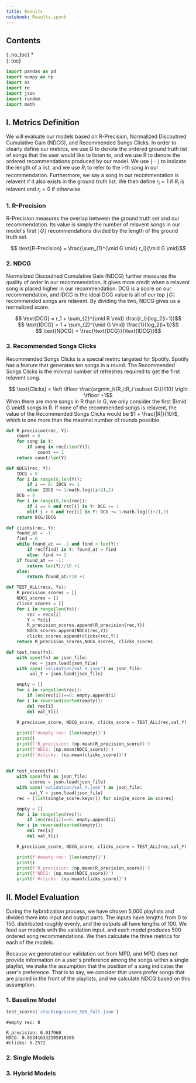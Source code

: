 ```yaml
---
title: Results
notebook: Results.ipynb
---
```


## Contents
{:.no_toc}
*  
{: toc}




```python
import pandas as pd
import numpy as np
import os
import re
import json
import random
import math
```


## I. Metrics Definition

We will evaluate our models based on R-Precision, Normalized Discoutned Cumulative Gain (NDCG), and Recommended Songs Clicks. In order to clearly define our metrics, we use $G$ to denote the ordered ground truth list of songs that the user would like to listen to, and we use R to denote the ordered recommendations produced by our model. We use $\mid \cdot \mid$ to indicate the length of a list, and we use $R_i$ to refer to the i-th song in our recommendation. Furthermore, we say a song in our recommentation is relavent if it also exists in the ground truth list. We then define $r_i = 1$ if $R_i$ is relavent and $r_i = 0$ if otherwise.

### 1. R-Precision

R-Precision measures the overlap between the ground truth set and our recommendation. Its value is simply the number of relavent songs in our model's  first $\mid G \mid$ recommendations divided by the length of the ground truth set.
<center>$$ \text{R-Precision} = \frac{\sum_{1}^{\mid G \mid} r_i}{\mid G \mid}$$</center>

### 2. NDCG

Normalized Discoutned Cumulative Gain (NDCG) further measures the quality of order in our recommendation. It gives more credit when a relavent song is placed higher in our recommendation. DCG is a score on our recommendation, and IDCG is the ideal DCG value is all of our top $\mid G \mid$ recommended songs are relavent. By dividing the two, NDCG gives us a normalized score.
<center>$$ \text{DCG} = r_1 + \sum_{2}^{\mid R \mid} \frac{r_i}{log_2(i+1)}$$</center>
<center>$$ \text{IDCG} = 1 + \sum_{2}^{\mid G \mid} \frac{1}{log_2(i+1)}$$</center>
<center>$$ \text{NDCG} = \frac{\text{DCG}}{\text{IDCG}}$$</center>

### 3. Recommended Songs Clicks 

Recommended Songs Clicks is a special metric targeted for Spotify. Spotify has a feature that generates ten songs in a round. The Recommended Songs Clicks is the minimal number of refreshes required to get the first relavent song. 
<center>$$ \text{Clicks} = \left \lfloor \frac{argmin_i\{R_i:R_i \subset G\}}{10} \right \rfloor +1$$</center>
When there are more songs in R than in G, we only consider the first $\mid G \mid$ songs in R. If none of the recommended songs is relavent, the value of the Recommended Songs Clicks would be $1 + \frac{|R|}{10}$, which is one more than the maximal number of rounds possible.



```python
def R_precision(rec, Y):
    count = 0
    for song in Y:
        if song in rec[:len(Y)]:
            count += 1 
    return count/len(Y)

def NDCG(rec, Y):
    IDCG = 0
    for i in range(0,len(Y)):
        if i == 0: IDCG += 1
        else: IDCG += 1/math.log((i+2),2)
    DCG = 0
    for i in range(0,len(rec)):
        if i == 0 and rec[i] in Y: DCG += 1
        elif i > 0 and rec[i] in Y: DCG += 1/math.log((i+2),2)     
    return DCG/IDCG

def clicks(rec, Y):
    found_at = -1
    find = 0
    while found_at == -1 and find < len(Y):
        if rec[find] in Y: found_at = find
        else: find += 1
    if found_at == -1:
        return len(Y)//10 +1
    else:
        return found_at//10 +1

def TEST_ALL(recs, Ys):
    R_precision_scores = []
    NDCG_scores = []
    clicks_scores = []
    for i in range(len(Ys)):
        rec = recs[i]
        Y = Ys[i]
        R_precision_scores.append(R_precision(rec,Y))
        NDCG_scores.append(NDCG(rec,Y))
        clicks_scores.append(clicks(rec,Y))
    return R_precision_scores,NDCG_scores, clicks_scores
```




```python
def test_recs(fn):
    with open(fn) as json_file: 
         rec = json.load(json_file)
    with open('validation/val_Y.json') as json_file: 
         val_Y = json.load(json_file)  

    empty = []
    for i in range(len(rec)):
        if len(rec[i])==0: empty.append(i)
    for i in reversed(sorted(empty)): 
        del rec[i]
        del val_Y[i]

    R_precision_score, NDCG_score, clicks_score = TEST_ALL(rec,val_Y)
    
    print(f'#empty rec: {len(empty)}')
    print()
    print(f'R_precision: {np.mean(R_precision_score)}')
    print(f'NDCG: {np.mean(NDCG_score)}')
    print(f'#clicks: {np.mean(clicks_score)}')
    
    
def test_scores(fn):
    with open(fn) as json_file: 
         scores = json.load(json_file)
    with open('validation/val_Y.json') as json_file: 
         val_Y = json.load(json_file)  
    rec = [list(single_score.keys()) for single_score in scores]

    empty = []
    for i in range(len(rec)):
        if len(rec[i])==0: empty.append(i)     
    for i in reversed(sorted(empty)): 
        del rec[i]
        del val_Y[i]

    R_precision_score, NDCG_score, clicks_score = TEST_ALL(rec,val_Y)

    print(f'#empty rec: {len(empty)}')
    print()
    print(f'R_precision: {np.mean(R_precision_score)}')
    print(f'NDCG: {np.mean(NDCG_score)}')
    print(f'#clicks: {np.mean(clicks_score)}')
```


## II. Model Evaluation

During the hybridization process, we have chosen 5,000 playlists and divided them into input and output parts. The inputs have lengths from 0 to 150, distributed roughly evenly, and the outputs all have lengths of 100. We feed our models with the validation input, and each model produces 500 ordered song recommendations. We then calculate the three metrics for each of the models.

Because we generated our validation set from MPD, and MPD does not provide information on a user's preference among the songs within a single playlist, we make the assumption that the position of a song indicates the user's preference. That is to say, we consider that users prefer songs that are placed in the front of the playlists, and we calculate NDCG based on this assumption. 

### 1. Baseline Model



```python
test_scores('stacking/score_500_full.json')
```


    #empty rec: 0
    
    R_precision: 0.017968
    NDCG: 0.053416332195018505
    #clicks: 6.2572


### 2. Single Models

### 3. Hybrid Models
